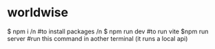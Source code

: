 # worldwise
$ npm i /n
#to install packages /n
$ npm run dev
#to run vite
$npm run server
#run this command in aother terminal (it runs a local api)
